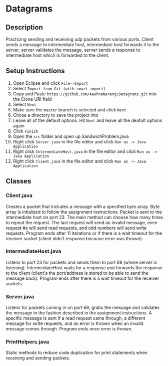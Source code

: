 # Datagrams

## Description
Practicing sending and receiving udp packets from various ports. Client sends a message to intermediate host, intermediate host forwards it to the server, server validates the message, server sends a response to intermediate host which is forwarded to the client. 

## Setup Instructions
1. Open Eclipse and click `File->Import`
2. Select `Import from Git (with smart import)`
3. Copy and Paste `https://github.com/AashnaNarang/Datagrams.git` into the Clone URI field
4. Select `Next`
5. Make sure the `master` branch is selected and click `Next`
6. Chose a directory to save the project into
7. Leave all of the default options. Hit `Next` and leave all the deafult options again
8. Click `Finish`
9. Open the `src` folder and open up SandwichProblem.java
10. Right click `Server.java` in the file editor and click `Run as -> Java Application`
11. Right click `IntermediateHost.java` in the file editor and click `Run as -> Java Application`
12. Right click `Client.java` in the file editor and click `Run as -> Java Application`

## Classes
### Client.java
Creates a packet that includes a message with a specified byte array. Byte array is intialized to follow the assignment instructions. Packet is sent to the intermediate host on port 23. The main method can choose how many times to repeat the request. The last request will send an invalid message, even request #s will send read requests, and odd numbers will send write requests. Program ends after 11 iterations or if there is a wait timeout for the receiver socket (client didn't response because error was thrown).

### IntermediateHost.java
Listens to port 23 for packets and sends them to port 69 (where server is listening). IntermediateHost waits for a response and forwards the response to the client (client's the port/address is stored to be able to send the message back). Program ends after there is a wait timeout for the receiver sockets.

### Server.java
Listens for packets coming in on port 69, grabs the message and validates the message in the fashion described in the assignment instructions. A specific message is sent if a read request came through, a different message for write requests, and an error is thrown when an invalid message comes through. Program ends once error is thrown.

### PrintHelpers.java
Static methods to reduce code duplication for print statements when receiving and sending packets.